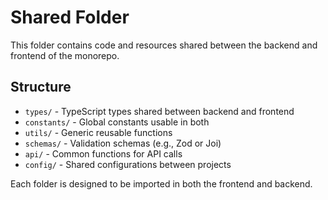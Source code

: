 # Shared Folder

This folder contains code and resources shared between the backend and frontend of the monorepo.

## Structure

- `types/` - TypeScript types shared between backend and frontend
- `constants/` - Global constants usable in both
- `utils/` - Generic reusable functions
- `schemas/` - Validation schemas (e.g., Zod or Joi)
- `api/` - Common functions for API calls
- `config/` - Shared configurations between projects

Each folder is designed to be imported in both the frontend and backend.
